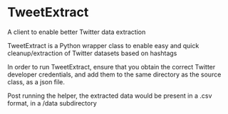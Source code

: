 # TweetExtract
A client to enable better Twitter data extraction

TweetExtract is a Python wrapper class to enable easy and quick cleanup/extraction of Twitter datasets based on hashtags

In order to run TweetExtract, ensure that you obtain the correct Twitter developer credentials, and add them to the same directory as the source class, as a json file.

Post running the helper, the extracted data would be present in a .csv format, in a /data subdirectory
